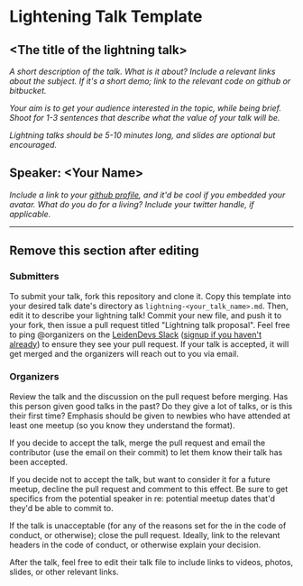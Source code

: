 # Lightening Talk Template

## \<The title of the lightning talk\>

_A short description of the talk. What is it about? Include a relevant links about the subject. If it's a short demo; link
to the relevant code on github or bitbucket._

_Your aim is to get your audience interested in the topic, while being brief. Shoot for 1-3 sentences
that describe what the value of your talk will be._

_Lightning talks should be 5-10 minutes long, and slides are optional but encouraged._

## Speaker: \<Your Name\>

_Include a link to your [github profile](https://github.com/pdxnode/), and it'd be cool if you 
embedded your avatar. What do you do for a living? Include your twitter handle, if
applicable._

---

## Remove this section after editing

### Submitters

To submit your talk, fork this repository and clone it. Copy this template into your desired talk date's directory as `lightning-<your_talk_name>.md`.
Then, edit it to describe your lightning talk! Commit your new file, and push it to your fork, then issue a pull request titled
"Lightning talk proposal". Feel free to ping @organizers on the [LeidenDevs Slack](https://leidendevs.slack.com) ([signup if you haven't already](http://slack.leidendevs.nl)) to ensure they see your pull request.
If your talk is accepted, it will get merged and the organizers will reach out to you via email.

### Organizers

Review the talk and the discussion on the pull request before merging. Has this person given good talks in the past? Do they give a 
lot of talks, or is this their first time? Emphasis should be given to newbies who have attended at least one meetup (so you know 
they understand the format).

If you decide to accept the talk, merge the pull request and email the contributor (use the email on their commit) to let them know their
talk has been accepted. 

If you decide not to accept the talk, but want to consider it for a future meetup, decline the pull request and comment 
to this effect. Be sure to get specifics from the potential speaker in re: potential meetup dates that'd they'd be able to
commit to.

If the talk is unacceptable (for any of the reasons set for the in the code of conduct, or otherwise); close the pull request. Ideally, link to the relevant headers in the code of conduct, or otherwise explain your decision.

After the talk, feel free to edit their talk file to include links to videos, photos, slides, or other relevant links.

 
